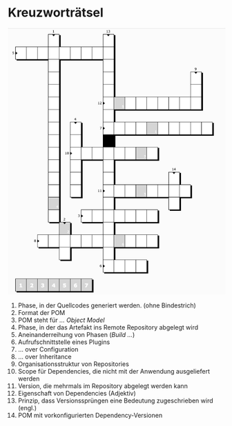 # Kreuzworträtsel

![Kreuzworträtsel](img/raetsel.png)

1. Phase, in der Quellcodes generiert werden. (ohne Bindestrich)
2. Format der POM
3. POM steht für _... Object Model_
4. Phase, in der das Artefakt ins Remote Repository abgelegt wird
5. Aneinanderreihung von Phasen (_Build ..._)
6. Aufrufschnittstelle eines Plugins
7. ... over Configuration
8. ... over Inheritance
9. Organisationsstruktur von Repositories
10. Scope für Dependencies, die nicht mit der Anwendung ausgeliefert werden
11. Version, die mehrmals im Repository abgelegt werden kann
12. Eigenschaft von Dependencies (Adjektiv)
13. Prinzip, dass Versionssprüngen eine Bedeutung zugeschrieben wird (engl.)
14. POM mit vorkonfigurierten Dependency-Versionen